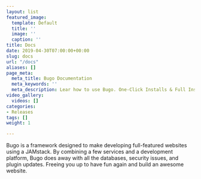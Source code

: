```yaml
---
layout: list
featured_image:
  template: Default
  title: ''
  image: ''
  caption: ''
title: Docs
date: 2019-04-30T07:00:00+00:00
slug: docs
url: "/docs"
aliases: []
page_meta:
  meta_title: Bugo Documentation
  meta_keywords: ''
  meta_description: Lear how to use Bugo. One-Click Installs & Full Installs.
video_gallery:
  videos: []
categories:
- Releases
tags: []
weight: 1

---
```

Bugo is a framework designed to make developing full-featured websites using a JAMstack. By combining a few services and a development platform, Bugo does away with all the databases, security issues, and plugin updates. Freeing you up to have fun again and build an awesome website.

